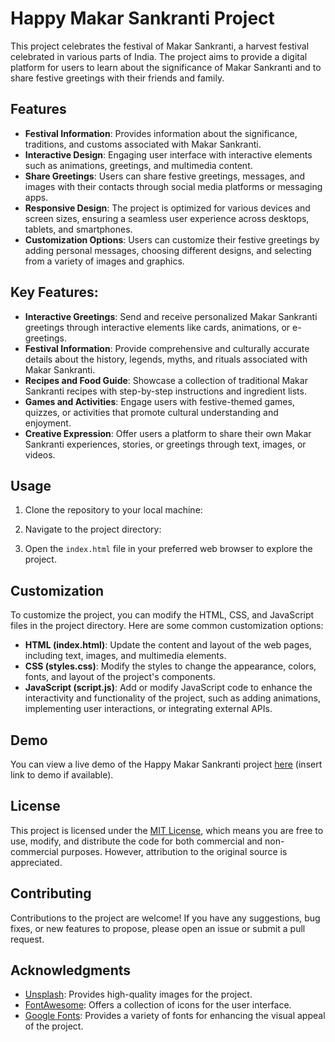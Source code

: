 # Happy Makar Sankranti Project

This project celebrates the festival of Makar Sankranti, a harvest festival celebrated in various parts of India. The project aims to provide a digital platform for users to learn about the significance of Makar Sankranti and to share festive greetings with their friends and family.

## Features

- **Festival Information**: Provides information about the significance, traditions, and customs associated with Makar Sankranti.
- **Interactive Design**: Engaging user interface with interactive elements such as animations, greetings, and multimedia content.
- **Share Greetings**: Users can share festive greetings, messages, and images with their contacts through social media platforms or messaging apps.
- **Responsive Design**: The project is optimized for various devices and screen sizes, ensuring a seamless user experience across desktops, tablets, and smartphones.
- **Customization Options**: Users can customize their festive greetings by adding personal messages, choosing different designs, and selecting from a variety of images and graphics.

## Key Features:

- **Interactive Greetings**: Send and receive personalized Makar Sankranti greetings through interactive elements like cards, animations, or e-greetings.
- **Festival Information**: Provide comprehensive and culturally accurate details about the history, legends, myths, and rituals associated with Makar Sankranti.
- **Recipes and Food Guide**: Showcase a collection of traditional Makar Sankranti recipes with step-by-step instructions and ingredient lists.
- **Games and Activities**: Engage users with festive-themed games, quizzes, or activities that promote cultural understanding and enjoyment.
- **Creative Expression**: Offer users a platform to share their own Makar Sankranti experiences, stories, or greetings through text, images, or videos.



## Usage

1. Clone the repository to your local machine:


2. Navigate to the project directory:


3. Open the `index.html` file in your preferred web browser to explore the project.

## Customization

To customize the project, you can modify the HTML, CSS, and JavaScript files in the project directory. Here are some common customization options:

- **HTML (index.html)**: Update the content and layout of the web pages, including text, images, and multimedia elements.
- **CSS (styles.css)**: Modify the styles to change the appearance, colors, fonts, and layout of the project's components.
- **JavaScript (script.js)**: Add or modify JavaScript code to enhance the interactivity and functionality of the project, such as adding animations, implementing user interactions, or integrating external APIs.

## Demo

You can view a live demo of the Happy Makar Sankranti project [here](#) (insert link to demo if available).

## License

This project is licensed under the [MIT License](LICENSE), which means you are free to use, modify, and distribute the code for both commercial and non-commercial purposes. However, attribution to the original source is appreciated.

## Contributing

Contributions to the project are welcome! If you have any suggestions, bug fixes, or new features to propose, please open an issue or submit a pull request.

## Acknowledgments

- [Unsplash](https://unsplash.com/): Provides high-quality images for the project.
- [FontAwesome](https://fontawesome.com/): Offers a collection of icons for the user interface.
- [Google Fonts](https://fonts.google.com/): Provides a variety of fonts for enhancing the visual appeal of the project.
